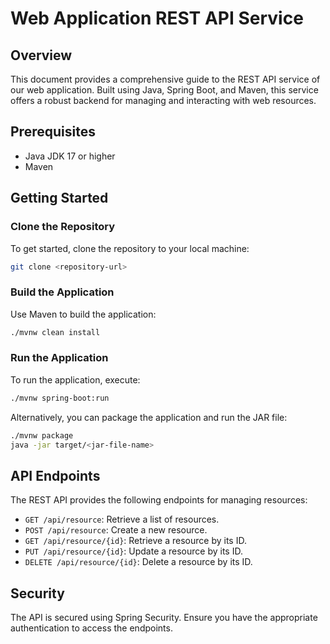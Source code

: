# Web Application REST API Service

## Overview

This document provides a comprehensive guide to the REST API service of our web application. Built using Java, Spring Boot, and Maven, this service offers a robust backend for managing and interacting with web resources.

## Prerequisites

- Java JDK 17 or higher
- Maven

## Getting Started

### Clone the Repository

To get started, clone the repository to your local machine:

```bash
git clone <repository-url>
```

### Build the Application

Use Maven to build the application:

```bash
./mvnw clean install
```

### Run the Application

To run the application, execute:

```bash
./mvnw spring-boot:run
```

Alternatively, you can package the application and run the JAR file:

```bash
./mvnw package
java -jar target/<jar-file-name>
```

## API Endpoints

The REST API provides the following endpoints for managing resources:

- `GET /api/resource`: Retrieve a list of resources.
- `POST /api/resource`: Create a new resource.
- `GET /api/resource/{id}`: Retrieve a resource by its ID.
- `PUT /api/resource/{id}`: Update a resource by its ID.
- `DELETE /api/resource/{id}`: Delete a resource by its ID.

## Security

The API is secured using Spring Security. Ensure you have the appropriate authentication to access the endpoints.
